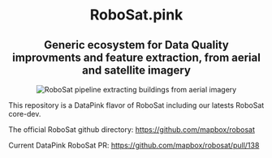 <h1 align='center'>RoboSat.pink</h1>
<h2 align='center'>Generic ecosystem for Data Quality improvments and feature extraction, from aerial and satellite imagery</h2>


<p align=center>
  <img src="https://pbs.twimg.com/media/DpjonykWwAANpPr.jpg" alt="RoboSat pipeline extracting buildings from aerial imagery" />
</p>


This repository is a DataPink flavor of RoboSat including our latests RoboSat core-dev.

The official RoboSat github directory:
<a href="https://github.com/mapbox/robosat">https://github.com/mapbox/robosat</a>

Current DataPink RoboSat PR:
<a href="https://github.com/mapbox/robosat/pull/138">https://github.com/mapbox/robosat/pull/138</a>
